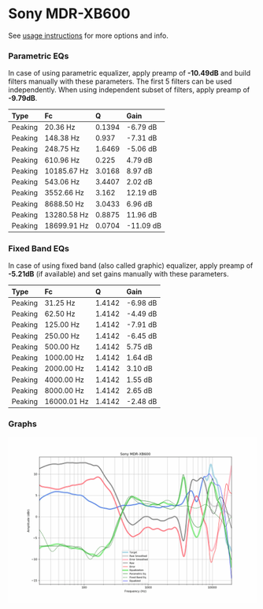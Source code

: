 # Sony MDR-XB600
See [usage instructions](https://github.com/jaakkopasanen/AutoEq#usage) for more options and info.

### Parametric EQs
In case of using parametric equalizer, apply preamp of **-10.49dB** and build filters manually
with these parameters. The first 5 filters can be used independently.
When using independent subset of filters, apply preamp of **-9.79dB**.

| Type    | Fc          |      Q | Gain      |
|:--------|:------------|:-------|:----------|
| Peaking | 20.36 Hz    | 0.1394 | -6.79 dB  |
| Peaking | 148.38 Hz   | 0.937  | -7.31 dB  |
| Peaking | 248.75 Hz   | 1.6469 | -5.06 dB  |
| Peaking | 610.96 Hz   | 0.225  | 4.79 dB   |
| Peaking | 10185.67 Hz | 3.0168 | 8.97 dB   |
| Peaking | 543.06 Hz   | 3.4407 | 2.02 dB   |
| Peaking | 3552.66 Hz  | 3.162  | 12.19 dB  |
| Peaking | 8688.50 Hz  | 3.0433 | 6.96 dB   |
| Peaking | 13280.58 Hz | 0.8875 | 11.96 dB  |
| Peaking | 18699.91 Hz | 0.0704 | -11.09 dB |

### Fixed Band EQs
In case of using fixed band (also called graphic) equalizer, apply preamp of **-5.21dB**
(if available) and set gains manually with these parameters.

| Type    | Fc          |      Q | Gain     |
|:--------|:------------|:-------|:---------|
| Peaking | 31.25 Hz    | 1.4142 | -6.98 dB |
| Peaking | 62.50 Hz    | 1.4142 | -4.49 dB |
| Peaking | 125.00 Hz   | 1.4142 | -7.91 dB |
| Peaking | 250.00 Hz   | 1.4142 | -6.45 dB |
| Peaking | 500.00 Hz   | 1.4142 | 5.75 dB  |
| Peaking | 1000.00 Hz  | 1.4142 | 1.64 dB  |
| Peaking | 2000.00 Hz  | 1.4142 | 3.10 dB  |
| Peaking | 4000.00 Hz  | 1.4142 | 1.55 dB  |
| Peaking | 8000.00 Hz  | 1.4142 | 2.65 dB  |
| Peaking | 16000.01 Hz | 1.4142 | -2.48 dB |

### Graphs
![](./Sony%20MDR-XB600.png)
